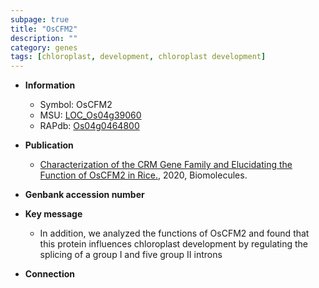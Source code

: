 ```yaml
---
subpage: true
title: "OsCFM2"
description: ""
category: genes
tags: [chloroplast, development, chloroplast development]
---
```


* **Information**  
    + Symbol: OsCFM2  
    + MSU: [LOC_Os04g39060](http://rice.plantbiology.msu.edu/cgi-bin/ORF_infopage.cgi?orf=LOC_Os04g39060)  
    + RAPdb: [Os04g0464800](http://rapdb.dna.affrc.go.jp/viewer/gbrowse_details/irgsp1?name=Os04g0464800)  

* **Publication**  
    + [Characterization of the CRM Gene Family and Elucidating the Function of OsCFM2 in Rice.](http://www.ncbi.nlm.nih.gov/pubmed?term=Characterization+of+the+CRM+Gene+Family+and+Elucidating+the+Function+of+OsCFM2+in+Rice.%5BTitle%5D), 2020, Biomolecules.

* **Genbank accession number**  

* **Key message**  
    + In addition, we analyzed the functions of OsCFM2 and found that this protein influences chloroplast development by regulating the splicing of a group I and five group II introns

* **Connection**  



